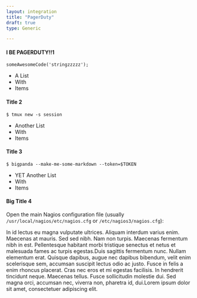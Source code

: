 ```yaml
---
layout: integration 
title: "PagerDuty"
draft: true
type: Generic

---
```


#### I BE PAGERDUTY!!1

	someAwesomeCode('stringzzzzz');

* A List
* With
* Items

#### Title 2

	$ tmux new -s session

* Another List
* With
* Items

<!-- section-separator --> 
#### Title 3

	$ bigpanda --make-me-some-markdown --token=$TOKEN

* YET Another List
* With
* Items
    
<!-- section-separator --> 

#### Big Title 4
Open the main Nagios configuration file (usually `/usr/local/nagios/etc/nagios.cfg` or `/etc/nagios3/nagios.cfg`):
<!-- section-separator --> 
In id lectus eu magna vulputate ultrices. Aliquam interdum varius enim.    Maecenas at mauris. Sed sed nibh. Nam non turpis. Maecenas fermentum nibh    in est. Pellentesque habitant morbi tristique senectus et netus et    malesuada fames ac turpis egestas.Duis sagittis fermentum nunc. Nullam elementum erat. Quisque dapibus, augue nec    dapibus bibendum, velit enim scelerisque sem, accumsan suscipit lectus odio    ac justo. Fusce in felis a enim rhoncus placerat. Cras nec eros et mi    egestas facilisis. In hendrerit tincidunt neque. Maecenas tellus. Fusce    sollicitudin molestie dui. Sed magna orci, accumsan nec, viverra non,    pharetra id, dui.Lorem ipsum dolor sit amet, consectetuer adipiscing elit.
